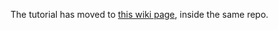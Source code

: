 The tutorial has moved to [this wiki page](https://github.com/mbonaci/mbo-storm/wiki/Storm-setup-in-Eclipse-with-Maven,-Git-and-GitHub), inside the same repo.
